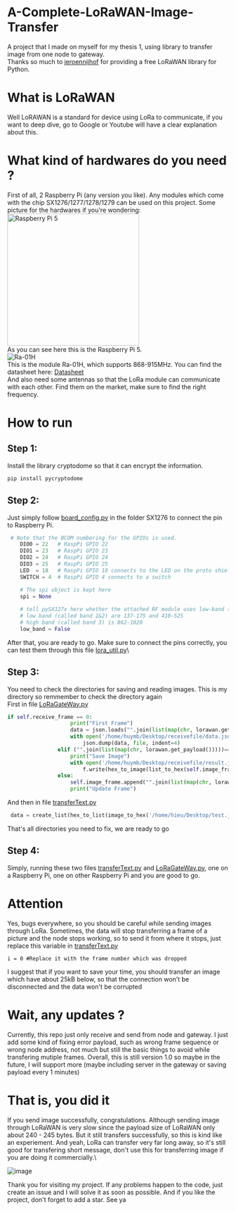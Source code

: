 # A-Complete-LoRaWAN-Image-Transfer
A project that I made on myself for my thesis 1, using library to transfer image from one node to gateway.\
Thanks so much to [jeroennijhof](https://github.com/jeroennijhof/LoRaWAN) for providing a free LoRaWAN library for Python.
# What is LoRaWAN
Well LoRAWAN is a standard for device using LoRa to communicate, if you want to deep dive, go to Google or Youtube will have a clear explanation about this.
# What kind of hardwares do you need ?
First of all, 2 Raspberry Pi (any version you like). Any modules which come with the chip SX1276/1277/1278/1279 can be used on this project. Some picture for the hardwares if you're wondering:\
<img src="https://github.com/buihuy1203/A-Complete-LoRaWAN-Image-Transfer/assets/85066488/b938c7cc-125f-429c-9647-a5ed523dcd9d" alt="Raspberry Pi 5" width="300"/>\
As you can see here this is the Raspberry Pi 5.\
![Ra-01H](https://github.com/buihuy1203/A-Complete-LoRaWAN-Image-Transfer/assets/85066488/bdb2f7e0-d13d-4171-87ff-061abdea52cd) \
This is the module Ra-01H, which supports 868-915MHz. You can find the datasheet here: [Datasheet](https://www.google.com/url?sa=t&rct=j&q=&esrc=s&source=web&cd=&ved=2ahUKEwjcvvm0o-OGAxVHoq8BHZTkCo4QFnoECBMQAQ&url=https%3A%2F%2Fcdn.ozdisan.com%2FETicaret_Dosya%2F632831_134737.pdf&usg=AOvVaw1aTMZMt4EjTAqB1iLpbwlU&opi=89978449)\
And also need some antennas so that the LoRa module can communicate with each other. Find them on the market, make sure to find the right frequency.
# How to run
## Step 1:
Install the library cryptodome so that it can encrypt the information.
```bash
pip install pycryptodome
```
## Step 2: 
Just simply follow [board_config.py](LoRaConnection/SX127x/board_config.py) in the folder SX1276 to connect the pin to Raspberry Pi.
```python
 # Note that the BCOM numbering for the GPIOs is used.
    DIO0 = 22   # RaspPi GPIO 22
    DIO1 = 23   # RaspPi GPIO 23
    DIO2 = 24   # RaspPi GPIO 24
    DIO3 = 25   # RaspPi GPIO 25
    LED  = 18   # RaspPi GPIO 18 connects to the LED on the proto shield
    SWITCH = 4  # RaspPi GPIO 4 connects to a switch

    # The spi object is kept here
    spi = None
    
    # tell pySX127x here whether the attached RF module uses low-band (RF*_LF pins) or high-band (RF*_HF pins).
    # low band (called band 1&2) are 137-175 and 410-525
    # high band (called band 3) is 862-1020
    low_band = False
```
After that, you are ready to go. Make sure to connect the pins correctly, you can test them through this file [lora_util.py](LoRaConnection/lora_util.py)\
## Step 3: 
You need to check the directories for saving and reading images. This is my directory so remmember to check the directory again\
First in file [LoRaGateWay.py](LoRaReceiver/LoRaGateWay.py) 
```python
if self.receive_frame == 0:
                    print("First Frame")
                    data = json.loads("".join(list(map(chr, lorawan.get_payload()))))
                    with open('/home/huymb/Desktop/receivefile/data.json', 'w') as file:
                        json.dump(data, file, indent=4)
                elif ("".join(list(map(chr, lorawan.get_payload()))))=='End Of Data':
                    print("Save Image")
                    with open('/home/huymb/Desktop/receivefile/result.jpeg', 'wb') as f:
                        f.write(hex_to_image(list_to_hex(self.image_frame)))
                else:
                    self.image_frame.append("".join(list(map(chr, lorawan.get_payload()))))
                    print("Update Frame")
```
And then in file [transferText.py](LoRaConnection/transferText.py)
```python
 data = create_list(hex_to_list(image_to_hex('/home/hieu/Desktop/test.jpeg')))
```
That's all directories you need to fix, we are ready to go
## Step 4:
Simply, running these two files [transferText.py](LoRaConnection/transferText.py) and [LoRaGateWay.py](LoRaReceiver/LoRaGateWay.py), one on a Raspberry Pi, one on other Raspberry Pi and you are good to go.
# Attention
Yes, bugs everywhere, so you should be careful while sending images through LoRa. Sometimes, the data will stop transferring a frame of a picture and the node stops working, so to send it from where it stops, just replace this variable in [transferText.py](LoRaConnection/transferText.py)
```
i = 0 #Replace it with the frame number which was dropped
```
I suggest that if you want to save your time, you should transfer an image which have about 25kB below, so that the connection won't be disconnected and the data won't be corrupted
# Wait, any updates ?
Currently, this repo just only receive and send from node and gateway. I just add some kind of fixing error payload, such as wrong frame sequence or wrong node address, not much but still the basic things to avoid while transfering mutiple frames. Overall, this is still version 1.0 so maybe in the future, I will support more (maybe including server in the gateway or saving payload every 1 minutes)
# That is, you did it
If you send image successfully, congratulations. Although sending image through LoRaWAN is very slow since the payload size of LoRaWAN only about 240 - 245 bytes. But it still transfers successfully, so this is kind like an experiement. And yeah, LoRa can transfer very far long away, so it's still good for transfering short message, don't use this for transferring image if you are doing it commercially.\

![image](https://github.com/buihuy1203/A-Complete-LoRaWAN-Image-Transfer/assets/85066488/930e35fd-c3c0-415a-bfad-c9d7034f2ecd)

Thank you for visiting my project. If any problems happen to the code, just create an issue and I will solve it as soon as possible. And if you like the project, don't forget to add a star. See ya


